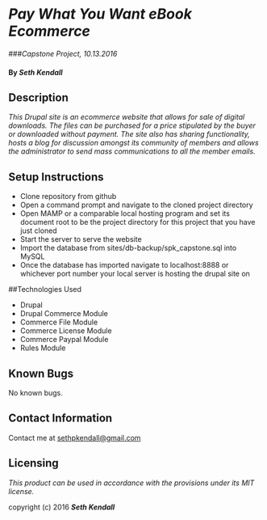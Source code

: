 # _Pay What You Want eBook Ecommerce_
###_Capstone Project, 10.13.2016_

#### By _Seth Kendall_

## Description

_This Drupal site is an ecommerce website that allows for sale of digital downloads. The files can be purchased for a price stipulated by the buyer or downloaded without payment. The site also has sharing functionality, hosts a blog for discussion amongst its community of members and allows the administrator to send mass communications to all the member emails._

## Setup Instructions

* Clone repository from github
* Open a command prompt and navigate to the cloned project directory
* Open MAMP or a comparable local hosting program and set its document root to be the project directory for this project that you have just cloned
* Start the server to serve the website
* Import the database from sites/db-backup/spk_capstone.sql into MySQL
* Once the database has imported navigate to localhost:8888 or whichever port number your local server is hosting the drupal site on

##Technologies Used
* Drupal
* Drupal Commerce Module
* Commerce File Module
* Commerce License Module
* Commerce Paypal Module
* Rules Module

## Known Bugs
No known bugs.
## Contact Information
Contact me at sethpkendall@gmail.com
## Licensing

*This product can be used in accordance with the provisions under its MIT license.*

copyright (c) 2016 **_Seth Kendall_**
